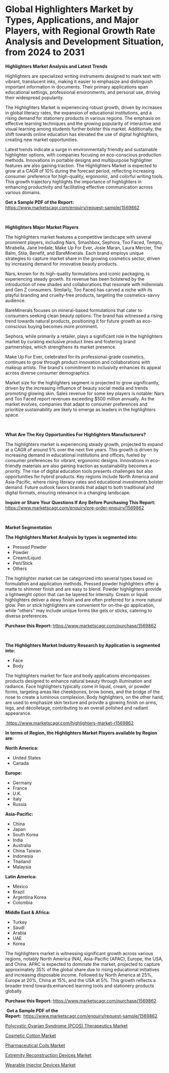 <p><h1>Global Highlighters Market by Types, Applications, and Major Players, with Regional Growth Rate Analysis and Development Situation, from 2024 to 2031</h1></p><p><strong>Highlighters Market Analysis and Latest Trends</strong></p>
<p><p>Highlighters are specialized writing instruments designed to mark text with vibrant, translucent inks, making it easier to emphasize and distinguish important information in documents. Their primary applications span educational settings, professional environments, and personal use, driving their widespread popularity. </p><p>The Highlighters Market is experiencing robust growth, driven by increases in global literacy rates, the expansion of educational institutions, and a rising demand for stationery products in various regions. The emphasis on effective learning techniques and the growing popularity of interactive and visual learning among students further bolster this market. Additionally, the shift towards online education has elevated the use of digital highlighters, creating new market opportunities.</p><p>Latest trends indicate a surge in environmentally friendly and sustainable highlighter options, with companies focusing on eco-conscious production methods. Innovations in portable designs and multipurpose highlighter features are also gaining traction. The Highlighters Market is expected to grow at a CAGR of 10% during the forecast period, reflecting increasing consumer preference for high-quality, ergonomic, and colorful writing tools. This growth trajectory highlights the importance of highlighters in enhancing productivity and facilitating effective communication across various domains.</p></p>
<p><strong>Get a Sample PDF of the Report:&nbsp;</strong> <a href="https://www.marketscagr.com/enquiry/request-sample/1569862?utm_campaign=1422&utm_medium=2&utm_source=Github&utm_content=ia&utm_term=14102024&utm_id=highlighters">https://www.marketscagr.com/enquiry/request-sample/1569862</a></p>
<p>&nbsp;</p>
<p><strong>Highlighters Major Market Players</strong></p>
<p><p>The highlighters market features a competitive landscape with several prominent players, including Nars, Smashbox, Sephora, Too Faced, Temptu, Mirabella, Jane Iredale, Make Up For Ever, Josie Maran, Laura Mercier, The Balm, Stila, Benefit, and BareMinerals. Each brand employs unique strategies to capture market share in the growing cosmetics sector, driven by increasing demand for innovative beauty products.</p><p>Nars, known for its high-quality formulations and iconic packaging, is experiencing steady growth. Its revenue has been bolstered by the introduction of new shades and collaborations that resonate with millennials and Gen Z consumers. Similarly, Too Faced has carved a niche with its playful branding and cruelty-free products, targeting the cosmetics-savvy audience.</p><p>BareMinerals focuses on mineral-based formulations that cater to consumers seeking clean beauty options. The brand has witnessed a rising trend towards natural products, positioning it for future growth as eco-conscious buying becomes more prominent.</p><p>Sephora, while primarily a retailer, plays a significant role in the highlighters market by curating exclusive product lines and fostering brand partnerships, which strengthens its market presence.</p><p>Make Up For Ever, celebrated for its professional-grade cosmetics, continues to grow through product innovation and collaborations with makeup artists. The brand's commitment to inclusivity enhances its appeal across diverse consumer demographics.</p><p>Market size for the highlighters segment is projected to grow significantly, driven by the increasing influence of beauty social media and trends promoting glowing skin. Sales revenue for some key players is notable: Nars and Too Faced report revenues exceeding $500 million annually. As the market evolves, companies that adapt to consumer preferences and prioritize sustainability are likely to emerge as leaders in the highlighters space.</p></p>
<p>&nbsp;</p>
<p><strong>What Are The Key Opportunities For Highlighters Manufacturers?</strong></p>
<p><p>The highlighters market is experiencing steady growth, projected to expand at a CAGR of around 5% over the next five years. This growth is driven by increasing demand in educational institutions and offices, fueled by consumer preferences for vibrant, ergonomic designs. Innovations in eco-friendly materials are also gaining traction as sustainability becomes a priority. The rise of digital education tools presents challenges but also opportunities for hybrid products. Key regions include North America and Asia-Pacific, where rising literacy rates and educational investments bolster demand. Future outlook favors brands that adapt to both traditional and digital formats, ensuring relevance in a changing landscape.</p></p>
<p><strong>Inquire or Share Your Questions If Any Before Purchasing This Report:</strong> <a href="https://www.marketscagr.com/enquiry/pre-order-enquiry/1569862?utm_campaign=1422&utm_medium=2&utm_source=Github&utm_content=ia&utm_term=14102024&utm_id=highlighters">https://www.marketscagr.com/enquiry/pre-order-enquiry/1569862</a></p>
<p>&nbsp;</p>
<p><strong>Market Segmentation</strong></p>
<p><strong>The Highlighters Market Analysis by types is segmented into:</strong></p>
<p><ul><li>Pressed Powder</li><li>Powder</li><li>Cream/Liquid</li><li>Pen/Stick</li><li>Others</li></ul></p>
<p><p>The highlighter market can be categorized into several types based on formulation and application methods. Pressed powder highlighters offer a matte to shimmer finish and are easy to blend. Powder highlighters provide a lightweight option that can be layered for intensity. Cream or liquid highlighters deliver a dewy finish and are often preferred for a more natural glow. Pen or stick highlighters are convenient for on-the-go application, while "others" may include unique forms like gels or sticks, catering to diverse preferences.</p></p>
<p><strong>Purchase this Report:&nbsp;</strong><a href="https://www.marketscagr.com/purchase/1569862?utm_campaign=1422&utm_medium=2&utm_source=Github&utm_content=ia&utm_term=14102024&utm_id=highlighters">https://www.marketscagr.com/purchase/1569862</a></p>
<p>&nbsp;</p>
<p><strong>The Highlighters Market Industry Research by Application is segmented into:</strong></p>
<p><ul><li>Face</li><li>Body</li></ul></p>
<p><p>The highlighters market for face and body applications encompasses products designed to enhance natural beauty through illumination and radiance. Face highlighters typically come in liquid, cream, or powder forms, targeting areas like cheekbones, brow bones, and the bridge of the nose to create a luminous complexion. Body highlighters, on the other hand, are used to emphasize skin texture and provide a glowing finish on arms, legs, and décolletage, contributing to an overall polished and radiant appearance.</p></p>
<p><a href="https://www.marketscagr.com/highlighters-market-r1569862?utm_campaign=1422&utm_medium=2&utm_source=Github&utm_content=ia&utm_term=14102024&utm_id=highlighters">&nbsp;https://www.marketscagr.com/highlighters-market-r1569862</a></p>
<p><strong>In terms of Region, the Highlighters Market Players available by Region are:</strong></p>
<p>
    <p> <strong> North America: </strong>
        <ul>
            <li>United States</li>
            <li>Canada</li>
        </ul>
        </p> 
    <p> <strong> Europe: </strong>
        <ul>
            <li>Germany</li>
            <li>France</li>
            <li>U.K.</li>
            <li>Italy</li>
            <li>Russia</li>
        </ul>
        </p> 
    <p> <strong> Asia-Pacific: </strong>
        <ul>
            <li>China</li>
            <li>Japan</li>
            <li>South Korea</li>
            <li>India</li>
            <li>Australia</li>
            <li>China Taiwan</li>
            <li>Indonesia</li>
            <li>Thailand</li>
            <li>Malaysia</li>
        </ul>
        </p> 
    <p> <strong> Latin America: </strong>
        <ul>
            <li>Mexico</li>
            <li>Brazil</li>
            <li>Argentina Korea</li>
            <li>Colombia</li>
        </ul>
        </p> 
    <p> <strong> Middle East & Africa: </strong>
        <ul>
            <li>Turkey</li>
            <li>Saudi</li>
            <li>Arabia</li>
            <li>UAE</li>
            <li>Korea</li>
        </ul>
    </p>
    </p>
<p><p>The highlighters market is witnessing significant growth across various regions, notably North America (NA), Asia-Pacific (APAC), Europe, the USA, and China. APAC is expected to dominate the market, projected to capture approximately 35% of the global share due to rising educational initiatives and increasing disposable income. Followed by North America at 25%, Europe at 20%, China at 15%, and the USA at 5%. This growth reflects a broader trend towards enhanced learning tools and stationery products globally.</p></p>
<p><strong>Purchase this Report: </strong><a href="https://www.marketscagr.com/purchase/1569862?utm_campaign=1422&utm_medium=2&utm_source=Github&utm_content=ia&utm_term=14102024&utm_id=highlighters">https://www.marketscagr.com/purchase/1569862</a></p>
<p>&nbsp;<strong>Get a Sample PDF of the Report:&nbsp;&nbsp;</strong><a href="https://www.marketscagr.com/enquiry/request-sample/1569862?utm_campaign=1422&utm_medium=2&utm_source=Github&utm_content=ia&utm_term=14102024&utm_id=highlighters">https://www.marketscagr.com/enquiry/request-sample/1569862</a></p>
<p><strong></strong></p>
<p><p><a href="https://www.linkedin.com/pulse/polycystic-ovarian-syndrome-pcos-therapeutics-market-growth-hfqme?trk=public_post_embed_feed-article-content&utm_campaign=1422&utm_medium=2&utm_source=Github&utm_content=ia&utm_term=14102024&utm_id=highlighters">Polycystic Ovarian Syndrome (PCOS) Therapeutics Market</a></p><p><a href="https://github.com/dringals/Market-Research-Report-List-6/blob/main/cosmetic-cotton-market.md?utm_campaign=1422&utm_medium=2&utm_source=Github&utm_content=ia&utm_term=14102024&utm_id=highlighters">Cosmetic Cotton Market</a></p><p><a href="https://github.com/sharitatri97/Market-Research-Report-List-1/blob/main/pharmaceutical-coils-market.md?utm_campaign=1422&utm_medium=2&utm_source=Github&utm_content=ia&utm_term=14102024&utm_id=highlighters">Pharmaceutical Coils Market</a></p><p><a href="https://www.linkedin.com/pulse/extremity-reconstruction-devices-market-outlook-forecast-fuhde?trk=public_post_embed_feed-article-content&utm_campaign=1422&utm_medium=2&utm_source=Github&utm_content=ia&utm_term=14102024&utm_id=highlighters">Extremity Reconstruction Devices Market</a></p><p><a href="https://www.linkedin.com/pulse/consumer-behavior-shifts-wearable-injector-devices-market-uucle?trk=public_post_embed_feed-article-content&utm_campaign=1422&utm_medium=2&utm_source=Github&utm_content=ia&utm_term=14102024&utm_id=highlighters">Wearable Injector Devices Market</a></p></p>